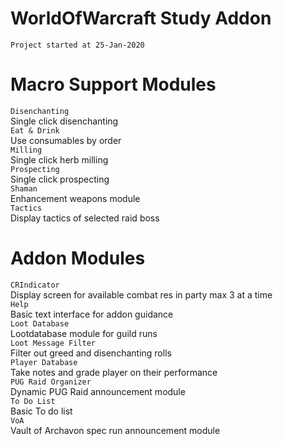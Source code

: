 # WorldOfWarcraft Study Addon
`Project started at 25-Jan-2020`

# Macro Support Modules
`Disenchanting`  
Single click disenchanting  
`Eat & Drink`  
Use consumables by order  
`Milling`  
Single click herb milling  
`Prospecting`  
Single click prospecting  
`Shaman`  
Enhancement weapons module  
`Tactics`  
Display tactics of selected raid boss  

# Addon Modules
`CRIndicator`  
Display screen for available combat res in party max 3 at a time  
`Help`  
Basic text interface for addon guidance  
`Loot Database`  
Lootdatabase module for guild runs  
`Loot Message Filter`  
Filter out greed and disenchanting rolls  
`Player Database`  
Take notes and grade player on their performance  
`PUG Raid Organizer`  
Dynamic PUG Raid announcement module  
`To Do List`  
Basic To do list  
`VoA`  
Vault of Archavon spec run announcement module